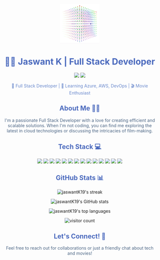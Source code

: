 <div align="center">
  <img src="x+y^2+z^3.gif" alt="My GIF">
</div>

<div class="container">
  <h1 align="center" style="color: #4a69bd;">👨‍💻 Jaswant K | Full Stack Developer</h1>

  <p align="center">
    <a href="https://linkedin.com/in/jaswantk19"><img src="https://img.shields.io/badge/-LinkedIn-0077B5?style=flat-square&logo=LinkedIn&logoColor=white"/></a>
    <a href="https://twitter.com/iJaswant1"><img src="https://img.shields.io/badge/-Twitter-1DA1F2?style=flat-square&logo=Twitter&logoColor=white"/></a>
  </p>

  <p align="center" style="color: #6a89cc;">🚀 Full Stack Developer | 🌱 Learning Azure, AWS, DevOps | 🎬 Movie Enthusiast</p>

  <h2 align="center" style="color: #4a69bd;">About Me 🧑‍🚀</h2>

  <p align="center" style="color: #4b6584;">
    I'm a passionate Full Stack Developer with a love for creating efficient and scalable solutions. When I'm not coding, you can find me exploring the latest in cloud technologies or discussing the intricacies of film-making.
  </p>
</div>

<div class="container">
  <h2 align="center" style="color: #4a69bd;">Tech Stack 💻</h2>

  <p align="center">
    <img src="https://img.shields.io/badge/-Python-3776AB?style=for-the-badge&logo=Python&logoColor=white"/>
    <img src="https://img.shields.io/badge/-JavaScript-F7DF1E?style=for-the-badge&logo=javascript&logoColor=black"/>
    <img src="https://img.shields.io/badge/-Go-00ADD8?style=for-the-badge&logo=go&logoColor=white"/>
    <img src="https://img.shields.io/badge/-Java-007396?style=for-the-badge&logo=java&logoColor=white"/>
    <img src="https://img.shields.io/badge/-Groovy-4298B8?style=for-the-badge&logo=Apache+Groovy&logoColor=white"/>
    <img src="https://img.shields.io/badge/-FastAPI-009688?style=for-the-badge&logo=FastAPI&logoColor=white"/>
    <img src="https://img.shields.io/badge/-Django-092E20?style=for-the-badge&logo=Django&logoColor=white"/>
    <img src="https://img.shields.io/badge/-Flask-000000?style=for-the-badge&logo=Flask&logoColor=white"/>
    <img src="https://img.shields.io/badge/-Vue.js-4FC08D?style=for-the-badge&logo=vue.js&logoColor=white"/>
    <img src="https://img.shields.io/badge/-Spring-6DB33F?style=for-the-badge&logo=spring&logoColor=white"/>
    <img src="https://img.shields.io/badge/-Docker-2496ED?style=for-the-badge&logo=docker&logoColor=white"/>
    <img src="https://img.shields.io/badge/-Jenkins-D24939?style=for-the-badge&logo=Jenkins&logoColor=white"/>
    <img src="https://img.shields.io/badge/-GitHub-181717?style=for-the-badge&logo=github"/>
    <img src="https://img.shields.io/badge/-AWS-232F3E?style=for-the-badge&logo=amazon-aws"/>
  </p>
</div>

<div class="container">
  <h2 align="center" style="color: #4a69bd;">GitHub Stats 📊</h2>

  <p align="center">
    <img src="https://github-readme-streak-stats.herokuapp.com/?user=jaswantK19&theme=tokyonight&hide_border=true" alt="jaswantK19's streak" />
  </p>

  <p align="center">
    <img src="https://github-readme-stats.vercel.app/api?username=jaswantK19&show_icons=true&theme=tokyonight&hide_border=true" alt="jaswantK19's GitHub stats" />
  </p>

  <p align="center">
    <img src="https://github-readme-stats.vercel.app/api/top-langs/?username=jaswantK19&theme=tokyonight&hide_border=true&layout=compact" alt="jaswantK19's top languages" />
  </p>
</div>

<div class="container">
  <p align="center">
    <img src="https://visitcount.itsvg.in/api?id=jaswantK19&icon=5&color=6" alt="visitor count"/>
  </p>

  <h2 align="center" style="color: #4a69bd;">Let's Connect! 🤝</h2>

  <p align="center" style="color: #4b6584;">
    Feel free to reach out for collaborations or just a friendly chat about tech and movies!
  </p>
</div>
